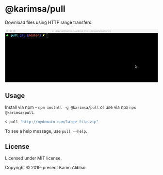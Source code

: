 # @karimsa/pull

Download files using HTTP range transfers.

![](.github/preview.gif)

## Usage

Install via npm - `npm install -g @karimsa/pull` or use via npx `npx @karimsa/pull`.

```bash
$ pull "http://mydomain.com/large-file.zip"
```

To see a help message, use `pull --help`.

## License

Licensed under MIT license.

Copyright &copy; 2019-present Karim Alibhai.

